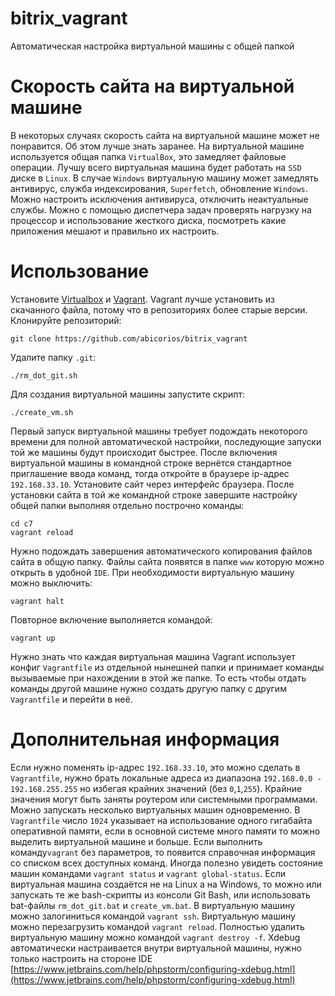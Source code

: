 # bitrix_vagrant
Автоматическая настройка виртуальной машины с общей папкой
# Скорость сайта на виртуальной машине
В некоторых случаях скорость сайта на виртуальной машине может не понравится. Об этом лучше знать заранее. На виртуальной машине используется общая папка `VirtualBox`, это замедляет файловые операции. Лучшу всего виртуальная машина будет работать на `SSD` диске в `Linux`. В случае `Windows` виртуальную машину может замедлять антивирус, служба индексирования, `Superfetch`, обновление `Windows`. Можно настроить исключения антивируса, отключить неактуальные службы. Можно с помощью диспетчера задач проверять нагрузку на процессор и использование жесткого диска, посмотреть какие приложения мешают и правильно их настроить.
# Использование
Установите [Virtualbox](https://www.virtualbox.org/wiki/Downloads) и [Vagrant](https://www.vagrantup.com/downloads.html).
Vagrant лучше установить из скачанного файла, потому что в репозиториях более старые версии.
Клонируйте репозиторий:
```
git clone https://github.com/abicorios/bitrix_vagrant
```
Удалите папку `.git`:
```
./rm_dot_git.sh
```
Для создания виртуальной машины запустите скрипт:
```
./create_vm.sh
```
Первый запуск виртуальной машины требует подождать некоторого времени для полной автоматической настройки, последующие запуски той же машины будут происходит быстрее.
После включения виртуальной машины в командной строке вернётся стандартное приглашение ввода команд, тогда откройте в браузере ip-адрес `192.168.33.10`.
Установите сайт через интерфейс браузера.
После установки сайта в той же командной строке завершите настройку общей папки выполняя отдельно построчно команды:
```
cd c7
vagrant reload
```
Нужно подождать завершения автоматического копирования файлов сайта в общую папку.
Файлы сайта появятся в папке `www` которую можно открыть в удобной `IDE`.
При необходимости виртуальную машину можно выключить:
```
vagrant halt
```
Повторное включение выполняется командой: 
```
vagrant up
```
Нужно знать что каждая виртуальная машина Vagrant использует конфиг `Vagrantfile` из отдельной нынешней папки и принимает команды вызываемые при нахождении в этой же папке. То есть чтобы отдать команды другой машине нужно создать другую папку с другим `Vagrantfile` и перейти в неё.
# Дополнительная информация
Если нужно поменять ip-адрес `192.168.33.10`, это можно сделать в `Vagrantfile`, нужно брать локальные адреса из диапазона `192.168.0.0 - 192.168.255.255` но избегая крайних значений (без `0`,`1`,`255`). Крайние значения могут быть заняты роутером или системными программами. Можно запускать несколько виртуальных машин одновременно. В `Vagrantfile` число `1024` указывает на использование одного гигабайта оперативной памяти, если в основной системе много памяти то можно выделить виртуальной машине и больше. 
Если выполнить команду`vagrant` без параметров, то появится справочная информация со списком всех доступных команд. Иногда полезно увидеть состояние машин командами `vagrant status` и `vagrant global-status`. Если виртуальная машина создаётся не на Linux а на Windows, то можно или запускать те же bash-скрипты из консоли Git Bash, или использовать bat-файлы `rm_dot_git.bat` и `create_vm.bat`.
В виртуальную машину можно залогиниться командой `vagrant ssh`. Виртуальную машину можно перезагрузить командой `vagrant reload`. Полностью удалить виртуальную машину можно командой `vagrant destroy -f`.
Xdebug автоматически настраивается внутри виртуальной машины, нужно только настроить на стороне IDE [https://www.jetbrains.com/help/phpstorm/configuring-xdebug.html](https://www.jetbrains.com/help/phpstorm/configuring-xdebug.html)
